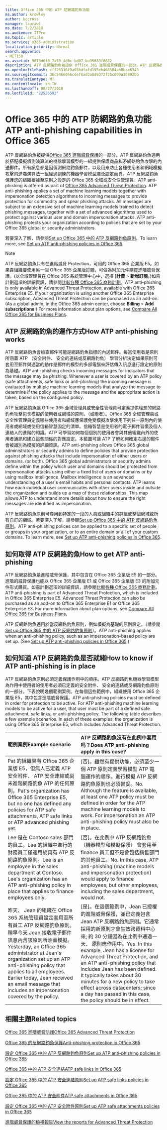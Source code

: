 ```yaml
---
title: Office 365 中的 ATP 防網路釣魚功能
ms.author: krowley
author: kccross
manager: laurawi
ms.date: 7/2/2018
ms.audience: ITPro
ms.topic: article
ms.service: o365-administration
localization_priority: Normal
search.appverid:
- MET150
ms.assetid: 5076d0f6-7a59-4d6c-bd07-ba95033f0682
description: ATP 反網路釣魚被提供 Office 365 進階威脅保護的一部分。ATP 反網路釣魚適用於搭配模擬偵測演算法的機器學習模型的一組提供保護商品和矛網路釣魚攻擊的內送郵件。所有訊息都是因偵測網路釣魚郵件，以及用來防止各種使用者和網域模擬攻擊的進階演算法一組經過訓練的機器學習模型廣泛設定而異。ATP 反網路釣魚保護您的組織根據至原則之設定的 Office 365 全域或安全性管理員。
ms.openlocfilehash: cff25316f9a03bdfafd195eb408584ab8bca6343
ms.sourcegitcommit: 36c5466056cdef6ad2a8d9372f2bc009a30892bb
ms.translationtype: MT
ms.contentlocale: zh-TW
ms.lasthandoff: 08/27/2018
ms.locfileid: "22526593"
---
```

# <a name="atp-anti-phishing-capabilities-in-office-365"></a><span data-ttu-id="912f7-106">Office 365 中的 ATP 防網路釣魚功能</span><span class="sxs-lookup"><span data-stu-id="912f7-106">ATP anti-phishing capabilities in Office 365</span></span>

<span data-ttu-id="912f7-p102">ATP 反網路釣魚被提供[Office 365 進階威脅保護](https://technet.microsoft.com/en-us/library/exchange-online-advanced-threat-protection-service-description.aspx)的一部分。ATP 反網路釣魚適用於搭配模擬偵測演算法的機器學習模型的一組提供保護商品和矛網路釣魚攻擊的內送郵件。所有訊息都是因偵測網路釣魚郵件，以及用來防止各種使用者和網域模擬攻擊的進階演算法一組經過訓練的機器學習模型廣泛設定而異。ATP 反網路釣魚保護您的組織根據至原則之設定的 Office 365 全域或安全性管理員。</span><span class="sxs-lookup"><span data-stu-id="912f7-p102">ATP anti-phishing is offered as part of [Office 365 Advanced Threat Protection](https://technet.microsoft.com/en-us/library/exchange-online-advanced-threat-protection-service-description.aspx). ATP anti-phishing applies a set of machine learning models together with impersonation detection algorithms to incoming messages to provide protection for commodity and spear phishing attacks. All messages are subject to an extensive set of machine learning models trained to detect phishing messages, together with a set of advanced algorithms used to protect against various user and domain impersonation attacks. ATP anti-phishing protects your organization according to polices that are set by your Office 365 global or security administrators.</span></span>
  
<span data-ttu-id="912f7-111">若要深入了解，請參閱[Set up Office 365 中的 ATP 反網路釣魚原則](set-up-atp-anti-phishing-policies.md)。</span><span class="sxs-lookup"><span data-stu-id="912f7-111">To learn more, see [Set up ATP anti-phishing policies in Office 365](set-up-atp-anti-phishing-policies.md).</span></span>
  
> [!NOTE]
> <span data-ttu-id="912f7-p103">ATP 反網路釣魚只有在進階威脅 Protection，可用的 Office 365 企業版 E5。如果貴組織要使用另一個 Office 365 企業版訂閱，可做為附加元件購買進階威脅保護。(以全域管理員在 Office 365 系統管理中心中，選擇 [**計費** \> **新增訂閱**。)如需計劃選項的詳細資訊，請參閱[比較各種 Office 365 商務計劃](https://go.microsoft.com/fwlink/?linkid=844053)。</span><span class="sxs-lookup"><span data-stu-id="912f7-p103">ATP anti-phishing is only available in Advanced Threat Protection, available with Office 365 Enterprise E5. If your organization is using another Office 365 Enterprise subscription, Advanced Threat Protection can be purchased as an add-on. (As a global admin, in the Office 365 admin center, choose **Billing** \> **Add subscriptions**.) For more information about plan options, see [Compare All Office 365 for Business Plans](https://go.microsoft.com/fwlink/?linkid=844053).</span></span> 
    
## <a name="how-atp-anti-phishing-works"></a><span data-ttu-id="912f7-115">ATP 反網路釣魚的運作方式</span><span class="sxs-lookup"><span data-stu-id="912f7-115">How ATP anti-phishing works</span></span>
<span data-ttu-id="912f7-116"><a name="Howantiphishworks"> </a></span><span class="sxs-lookup"><span data-stu-id="912f7-116"></span></span>

<span data-ttu-id="912f7-p104">ATP 反網路釣魚會檢查郵件可能是網路釣魚指標的內送郵件。每當使用者是原則所涵蓋 ATP （安全附件、 安全的連結或反網路釣魚） 學習分析決定如果原則可套用至郵件與適當的動作是郵件的模型的多部電腦來評估傳入訊息進行設定的原則為基礎。</span><span class="sxs-lookup"><span data-stu-id="912f7-p104">ATP anti-phishing checks incoming messages for indicators that the message may be phishing. Whenever a user is covered by an ATP policy (safe attachments, safe links or anti-phishing) the incoming message is evaluated by multiple machine learning models that analyze the message to determine if the policy applies to the message and the appropriate action is taken, based on the configured policy.</span></span>
  
<span data-ttu-id="912f7-p105">ATP 反網路釣魚讓 Office 365 全域管理員或安全性管理員可定義提供理想的網路釣魚攻擊包含模擬的使用者或網域的原則。（或兩者）。Office 365 全域管理員或安全性管理員定義哪些使用者和網域應保護免受模擬攻擊使用下列任一原則內的使用者或網域或使用信箱智慧固定的清單。信箱智慧是使用者的電子郵件習慣及個人連絡人的進階的知識。ATP 可學習如何每個個別的使用者會與其他組織內外的使用者通訊和建立這些關係的對應設定。本藍圖可讓 ATP 了解如何確定右邊的郵件會被識別為模擬的詳細資訊。</span><span class="sxs-lookup"><span data-stu-id="912f7-p105">ATP anti-phishing allows Office 365 global administrators or security admins to define policies that provide protection against phishing attacks that include impersonation of either users or domains. (or both). Office 365 global administrators or security admins define within the policy which user and domains should be protected from impersonation attacks using either a fixed list of users or domains or by using mailbox intelligence. Mailbox intelligence is an advanced understanding of a user's email habits and personal contacts. ATP learns how each individual user communicates with other users inside and outside the organization and builds up a map of these relationships. This map allows ATP to understand more details about how to ensure the right messages are identified as impersonation.</span></span>
  
<span data-ttu-id="912f7-p106">ATP 反網路釣魚原則可套用到特定的一段的人員或組織中的群組或整個網域或所有自訂的網域。若要深入了解，請參閱[Set up Office 365 中的 ATP 反網路釣魚原則](set-up-atp-anti-phishing-policies.md)。</span><span class="sxs-lookup"><span data-stu-id="912f7-p106">ATP anti-phishing polices can be applied to a specific set of people or groups in your organization, or to an entire domain or all of your custom domains. To learn more, see [Set up ATP anti-phishing policies in Office 365](set-up-atp-anti-phishing-policies.md).</span></span>
  
## <a name="how-to-get-atp-anti-phishing"></a><span data-ttu-id="912f7-127">如何取得 ATP 反網路釣魚</span><span class="sxs-lookup"><span data-stu-id="912f7-127">How to get ATP anti-phishing</span></span>
<span data-ttu-id="912f7-128"><a name="Howtogetantiphish"> </a></span><span class="sxs-lookup"><span data-stu-id="912f7-128"></span></span>

<span data-ttu-id="912f7-p107">ATP 反網路釣魚是進階威脅保護，其中包含在 Office 365 企業版 E5 的一部分。進階的威脅保護也能以 Office 365 企業版 E1 或 Office 365 企業版 E3 的附加元件形式購買。如需計劃選項的詳細資訊，請參閱[比較各種 Office 365 商務計劃](https://go.microsoft.com/fwlink/?linkid=844053)。</span><span class="sxs-lookup"><span data-stu-id="912f7-p107">ATP anti-phishing is part of Advanced Threat Protection, which is included in Office 365 Enterprise E5. Advanced Threat Protection can also be purchased as an add-on to Office 365 Enterprise E1 or Office 365 Enterprise E3. For more information about plan options, see [Compare All Office 365 for Business Plans](https://go.microsoft.com/fwlink/?linkid=844053).</span></span>
  
<span data-ttu-id="912f7-p108">ATP 反網路釣魚適用於當反網路釣魚原則，例如模擬為基礎的原則設定。（請參閱[Set up Office 365 中的 ATP 反網路釣魚原則](set-up-atp-anti-phishing-policies.md)）。</span><span class="sxs-lookup"><span data-stu-id="912f7-p108">ATP anti-phishing applies when an anti-phishing policy, such as an impersonation-based policy are set up. (See [Set up ATP anti-phishing policies in Office 365](set-up-atp-anti-phishing-policies.md).)</span></span>
  
## <a name="how-to-know-if-atp-anti-phishing-is-in-place"></a><span data-ttu-id="912f7-134">如何知道 ATP 反網路釣魚是否就緒</span><span class="sxs-lookup"><span data-stu-id="912f7-134">How to know if ATP anti-phishing is in place</span></span>
<span data-ttu-id="912f7-135"><a name="IsantiphishOn"> </a></span><span class="sxs-lookup"><span data-stu-id="912f7-135"></span></span>

<span data-ttu-id="912f7-p109">ATP 反網路釣魚原則必須定義保護作用中的順序。ATP 反網路釣魚機器學習模型為作用中使用者的使用者必須已定義的安全附件、 安全的連結或反網路釣魚原則的一部分。下表說明幾個範例案例。在每個這些範例中，組織使用 Office 365 企業版 E5，其中包含進階威脅保護。</span><span class="sxs-lookup"><span data-stu-id="912f7-p109">ATP anti-phishing policies must be defined in order for protection to be active. For ATP anti-phishing machine learning models to be active for a user, that user must be part of a defined safe attachment, safe links, or anti-phishing policy. The following table describes a few example scenarios. In each of these examples, the organization is using Office 365 Enterprise E5, which includes Advanced Threat Protection.</span></span>
  
|<span data-ttu-id="912f7-140">**範例案例**</span><span class="sxs-lookup"><span data-stu-id="912f7-140">**Example scenario**</span></span>|<span data-ttu-id="912f7-141">**ATP 反網路釣魚沒有在此例中套用吗？**</span><span class="sxs-lookup"><span data-stu-id="912f7-141">**Does ATP anti-phishing apply in this case?**</span></span>|
|:-----|:-----|
|<span data-ttu-id="912f7-142">Pat 的組織具有 Office 365 企業版 E5，但無人已定義 ATP 安全附件、 ATP 安全連結或尚未進階網路釣魚 ATP 的任何原則。</span><span class="sxs-lookup"><span data-stu-id="912f7-142">Pat's organization has Office 365 Enterprise E5, but no one has defined any policies for ATP safe attachments, ATP safe links or ATP advanced phishing yet.</span></span>|<span data-ttu-id="912f7-p110">[否]。雖然有提供功能，必須至少一個 ATP 原則定義學習模型 ATP 電腦運作的順序。進行模擬 ATP 反網路釣魚原則也必須備妥。</span><span class="sxs-lookup"><span data-stu-id="912f7-p110">No. Although the feature is available, at least one ATP policy must be defined in order for the ATP machine learning models to work. For impersonation an ATP anti-phishing policy must also be in place.</span></span>|
|<span data-ttu-id="912f7-p111">Lee 是在 Contoso sales 部門的員工。Lee 的組織中進行的財務員工僅適用於具有 ATP 反網路釣魚原則。</span><span class="sxs-lookup"><span data-stu-id="912f7-p111">Lee is an employee in the sales department at Contoso. Lee's organization has an ATP anti-phishing policy in place that applies to finance employees only.</span></span>|<span data-ttu-id="912f7-p112">[否]。在此例中 ATP 反網路釣魚 （機器模型和模擬保護） 會套用至 finance 員工但不是會包括銷售部門的其他員工。</span><span class="sxs-lookup"><span data-stu-id="912f7-p112">No. In this case, ATP anti-phishing (machine models and impersonation protection) would apply to finance employees, but other employees, including the sales department, would not.</span></span>|
|<span data-ttu-id="912f7-p113">昨天、 Jean 的組織在 Office 365 系統管理員設定套用至所有員工 ATP 反網路釣魚原則。稍早今天 Jean 接收電子郵件訊息內含該原則所涵蓋模擬。</span><span class="sxs-lookup"><span data-stu-id="912f7-p113">Yesterday, an Office 365 administrator at Jean's organization set up an ATP anti-phishing policy that applies to all employees. Earlier today, Jean received an email message that includes an impersonation covered by the policy.</span></span>|<span data-ttu-id="912f7-p114">[是]。在這個範例中，Jean 已授權的進階威脅保護，並已定義包含 Jean ATP 反網路釣魚原則。它通常採用的新原則才會生效跨資料中心來; 約 30 分鐘因為在此例中通過一天、 原則應作用中。</span><span class="sxs-lookup"><span data-stu-id="912f7-p114">Yes. In this example, Jean has a license for Advanced Threat Protection, and an ATP anti-phishing policy that includes Jean has been defined. It typically takes about 30 minutes for a new policy to take effect across datacenters; since a day has passed in this case, the policy should be in effect.</span></span>|
   
## <a name="related-topics"></a><span data-ttu-id="912f7-155">相關主題</span><span class="sxs-lookup"><span data-stu-id="912f7-155">Related topics</span></span>
<span data-ttu-id="912f7-156"><a name="IsantiphishOn"> </a></span><span class="sxs-lookup"><span data-stu-id="912f7-156"></span></span>

[<span data-ttu-id="912f7-157">Office 365 進階威脅防護</span><span class="sxs-lookup"><span data-stu-id="912f7-157">Office 365 Advanced Threat Protection</span></span>](office-365-atp.md)
  
[<span data-ttu-id="912f7-158">Office 365 的反網路釣魚保護</span><span class="sxs-lookup"><span data-stu-id="912f7-158">Anti-phishing protection in Office 365</span></span>](anti-phishing-protection.md)
  
[<span data-ttu-id="912f7-159">設定 Office 365 中的 ATP 反網路釣魚原則</span><span class="sxs-lookup"><span data-stu-id="912f7-159">Set up ATP anti-phishing policies in Office 365</span></span>](set-up-atp-anti-phishing-policies.md)
  
[<span data-ttu-id="912f7-160">Office 365 中的 ATP 安全連結</span><span class="sxs-lookup"><span data-stu-id="912f7-160">ATP safe links in Office 365</span></span>](atp-safe-links.md)
  
[<span data-ttu-id="912f7-161">設定 Office 365 中的 ATP 安全連結原則</span><span class="sxs-lookup"><span data-stu-id="912f7-161">Set up ATP safe links policies in Office 365</span></span>](set-up-atp-safe-links-policies.md)
  
[<span data-ttu-id="912f7-162">Office 365 中的 ATP 安全附件</span><span class="sxs-lookup"><span data-stu-id="912f7-162">ATP safe attachments in Office 365</span></span>](atp-safe-attachments.md)
  
[<span data-ttu-id="912f7-163">設定 Office 365 中的 ATP 安全附件原則</span><span class="sxs-lookup"><span data-stu-id="912f7-163">Set up ATP safe attachments policies in Office 365</span></span>](set-up-atp-safe-attachments-policies.md)
  
[<span data-ttu-id="912f7-164">進階威脅保護的檢視報告</span><span class="sxs-lookup"><span data-stu-id="912f7-164">View the reports for Advanced Threat Protection</span></span>](view-reports-for-atp.md)
  

